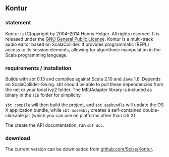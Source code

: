 ## Kontur

### statement

Kontur is (C)opyright by 2004&ndash;2014 Hanns Holger. All rights reserved. It is released under the [GNU General Public License](http://github.com/Sciss/Kontur/blob/master/licenses/Kontur-License.txt). Kontur is a multi-track audio editor based on ScalaCollider. It provides programmatic (REPL) access to its session elements, allowing for algorithmic manipulation in the Scala programming language.

### requirements / installation

Builds with sbt 0.13 and compiles against Scala 2.10 and Java 1.6. Depends on ScalaCollider-Swing. sbt should be able to pull these dependencies from the net or your local ivy2 folder. The MRJAdapter library is included as binary in the `lib` folder for simplicity.

`sbt compile` will then build the project, and `sbt appbundle` will update the OS X application bundle, while `sbt assembly` creates a self-contained double-clickable jar (which you can use on platforms other than OS X)

The create the API documentation, run `sbt doc`.

### download

The current version can be downloaded from [github.com/Sciss/Kontur](http://github.com/Sciss/Kontur).

